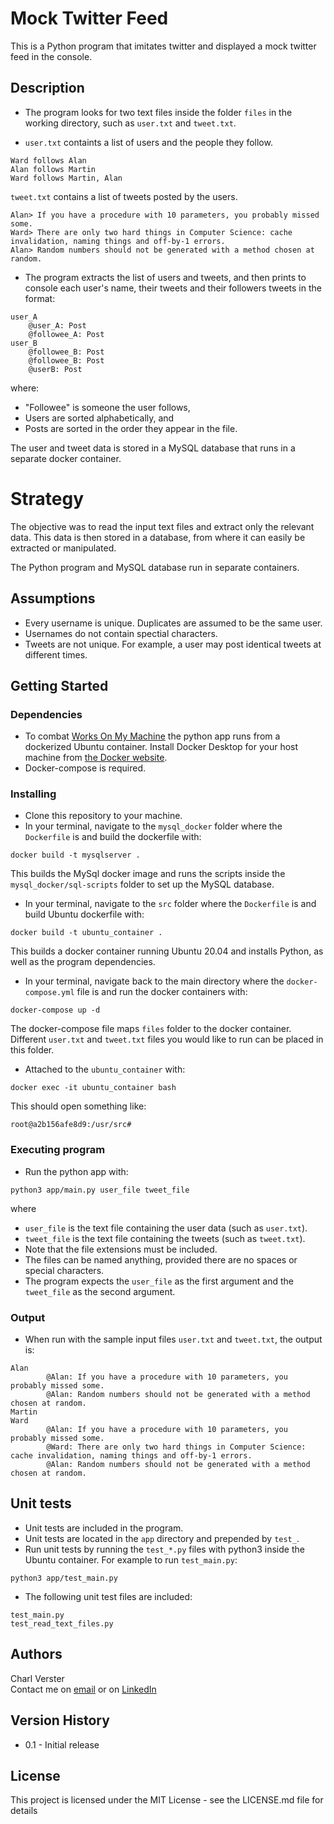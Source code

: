 # Mock Twitter Feed

This is a Python program that imitates twitter and displayed a mock twitter feed in the console. 

## Description

* The program looks for two text files inside the folder `files` in the working directory, such as `user.txt` and `tweet.txt`. 

* `user.txt` containts a list of users and the people they follow. 
```
Ward follows Alan
Alan follows Martin
Ward follows Martin, Alan
```
`tweet.txt` contains a list of tweets posted by the users. 
```
Alan> If you have a procedure with 10 parameters, you probably missed some.
Ward> There are only two hard things in Computer Science: cache invalidation, naming things and off-by-1 errors.
Alan> Random numbers should not be generated with a method chosen at random.

```

* The program extracts the list of users and tweets, and then prints to console each user's name, their tweets and their followers tweets in the format:

```
user_A
    @user_A: Post
    @followee_A: Post
user_B
    @followee_B: Post
    @followee_B: Post
    @userB: Post
```
where:
* "Followee" is someone the user follows,
* Users are sorted alphabetically, and
* Posts are sorted in the order they appear in the file.

The user and tweet data is stored in a MySQL database that runs in a separate docker container. 

# Strategy

The objective was to read the input text files and extract only the relevant data. This data is then stored in a database, from where it can easily be extracted or manipulated. 

The Python program and MySQL database run in separate containers. 

## Assumptions
- Every username is unique. Duplicates are assumed to be the same user. 
- Usernames do not contain spectial characters.
- Tweets are not unique. For example, a user may post identical tweets at different times. 

## Getting Started

### Dependencies

- To combat [Works On My Machine](https://www.leadingagile.com/2017/03/works-on-my-machine/) the python app runs from a dockerized Ubuntu container. Install Docker Desktop for your host machine from [the Docker website](https://www.docker.com/products/docker-desktop).
- Docker-compose is required.

### Installing

- Clone this repository to your machine.
- In your terminal, navigate to the `mysql_docker` folder where the `Dockerfile` is and build the dockerfile with:
```
docker build -t mysqlserver .
```
This builds the MySql docker image and runs the scripts inside the `mysql_docker/sql-scripts` folder to set up the MySQL database. 

- In your terminal, navigate to the `src` folder where the `Dockerfile` is and build Ubuntu dockerfile with:
```
docker build -t ubuntu_container .
```
This builds a docker container running Ubuntu 20.04 and installs Python, as well as the program dependencies.

- In your terminal, navigate back to the main directory where the `docker-compose.yml` file is and run the docker containers with:
```
docker-compose up -d
``` 
The docker-compose file maps `files` folder to the docker container. Different `user.txt` and `tweet.txt` files you would like to run can be placed in this folder.

- Attached to the `ubuntu_container` with:
```
docker exec -it ubuntu_container bash
```
This should open something like:
```
root@a2b156afe8d9:/usr/src# 
```

### Executing program

- Run the python app with: 
```
python3 app/main.py user_file tweet_file
```
where
- `user_file` is the text file containing the user data (such as `user.txt`).
- `tweet_file` is the text file containing the tweets (such as `tweet.txt`).
- Note that the file extensions must be included.
- The files can be named anything, provided there are no spaces or special characters. 
- The program expects the `user_file` as the first argument and the `tweet_file` as the second argument.

### Output

- When run with the sample input files `user.txt` and `tweet.txt`, the output is:
```
Alan
        @Alan: If you have a procedure with 10 parameters, you probably missed some.
        @Alan: Random numbers should not be generated with a method chosen at random.
Martin
Ward
        @Alan: If you have a procedure with 10 parameters, you probably missed some.
        @Ward: There are only two hard things in Computer Science: cache invalidation, naming things and off-by-1 errors.
        @Alan: Random numbers should not be generated with a method chosen at random.
```
## Unit tests

- Unit tests are included in the program.
- Unit tests are located in the `app` directory and prepended by `test_`.
- Run unit tests by running the `test_*.py` files with python3 inside the Ubuntu container. For example to run `test_main.py`:
```
python3 app/test_main.py
```
- The following unit test files are included:
```
test_main.py
test_read_text_files.py
```

## Authors

Charl Verster\
Contact me on [email](mailto:verstercpf@gmail.com) or on [LinkedIn](https://www.linkedin.com/in/verstercpf/)

## Version History

* 0.1 - Initial release

## License

This project is licensed under the MIT License - see the LICENSE.md file for details


